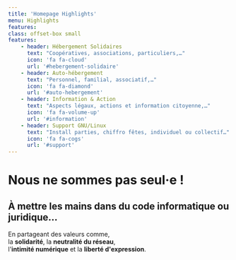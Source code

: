 ```yaml
---
title: 'Homepage Highlights'
menu: Highlights
features:
class: offset-box small
features:
    - header: Hébergement Solidaires
      text: "Coopératives, associations, particuliers,…"
      icon: 'fa fa-cloud'
      url: '#hebergement-solidaire'
    - header: Auto-hébergement
      text: "Personnel, familial, associatif,…"
      icon: 'fa fa-diamond'
      url: '#auto-hebergement'
    - header: Information & Action
      text: "Aspects légaux, actions et information citoyenne,…"
      icon: 'fa fa-volume-up'
      url: '#information'
    - header: Support GNU/Linux
      text: "Install parties, chiffro fêtes, individuel ou collectif…"
      icon: 'fa fa-cogs'
      url: '#support'
---
```


# Nous ne sommes pas seul·e !
## À mettre les mains dans du code informatique ou juridique…

En partageant des  valeurs comme, <br /> la **solidarité**, la **neutralité du réseau**,<br /> l'**intimité numérique** et la **liberté d'expression**.